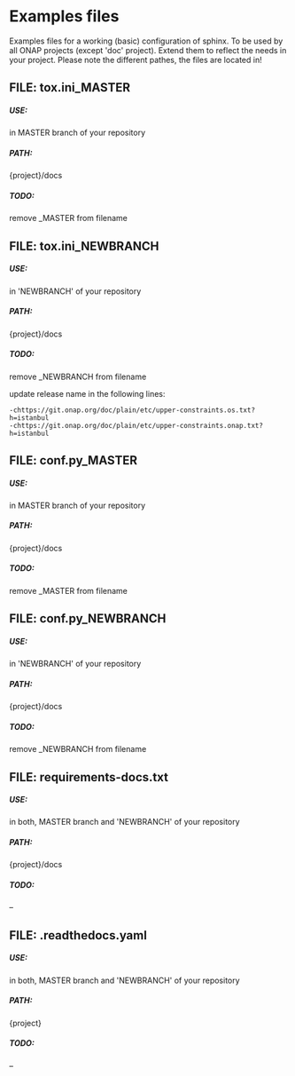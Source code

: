 # Examples files

Examples files for a working (basic) configuration of sphinx.
To be used by all ONAP projects (except 'doc' project).
Extend them to reflect the needs in your project.
Please note the different pathes, the files are located in!

## FILE: tox.ini_MASTER

##### USE:
in MASTER branch of your repository
##### PATH:
{project}/docs
##### TODO:
remove _MASTER from filename

## FILE: tox.ini_NEWBRANCH
##### USE:
in 'NEWBRANCH' of your repository
##### PATH:
{project}/docs
##### TODO:
remove _NEWBRANCH from filename

update release name in the following lines:
```
-chttps://git.onap.org/doc/plain/etc/upper-constraints.os.txt?h=istanbul
-chttps://git.onap.org/doc/plain/etc/upper-constraints.onap.txt?h=istanbul
```

## FILE: conf.py_MASTER
##### USE:
in MASTER branch of your repository
##### PATH:
{project}/docs
##### TODO:
remove _MASTER from filename

## FILE: conf.py_NEWBRANCH
##### USE:
in 'NEWBRANCH' of your repository
##### PATH:
{project}/docs
##### TODO:
remove _NEWBRANCH from filename

## FILE: requirements-docs.txt
##### USE:
in both, MASTER branch and 'NEWBRANCH' of your repository
##### PATH:
{project}/docs
##### TODO:
–

## FILE: .readthedocs.yaml
##### USE:
in both, MASTER branch and 'NEWBRANCH' of your repository
##### PATH:
{project}
##### TODO:
–
